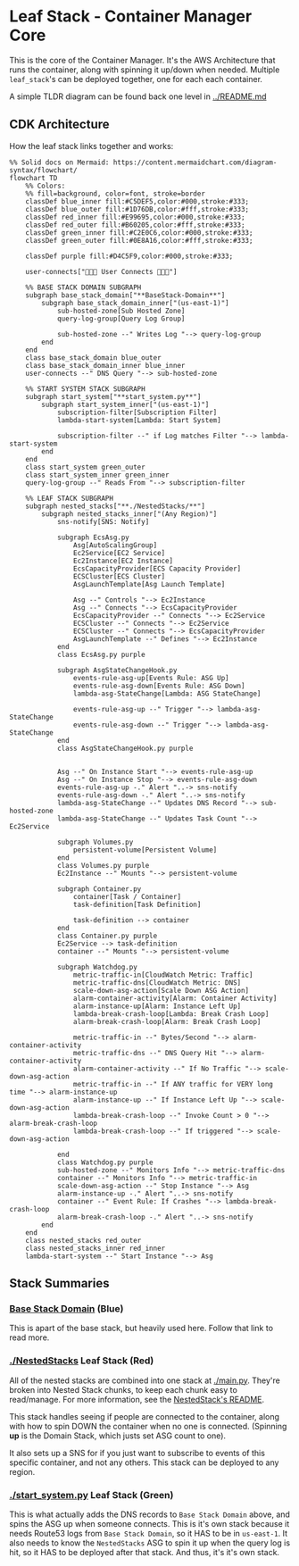 # Leaf Stack - Container Manager Core

This is the core of the Container Manager. It's the AWS Architecture that runs the container, along with spinning it up/down when needed. Multiple `leaf_stack`'s can be deployed together, one for each each container.

A simple TLDR diagram can be found back one level in [../README.md](../README.md#leaf-stack-summary)

## CDK Architecture

How the leaf stack links together and works:

```mermaid
%% Solid docs on Mermaid: https://content.mermaidchart.com/diagram-syntax/flowchart/
flowchart TD
    %% Colors:
    %% fill=background, color=font, stroke=border
    classDef blue_inner fill:#C5DEF5,color:#000,stroke:#333;
    classDef blue_outer fill:#1D76DB,color:#fff,stroke:#333;
    classDef red_inner fill:#E99695,color:#000,stroke:#333;
    classDef red_outer fill:#B60205,color:#fff,stroke:#333;
    classDef green_inner fill:#C2E0C6,color:#000,stroke:#333;
    classDef green_outer fill:#0E8A16,color:#fff,stroke:#333;

    classDef purple fill:#D4C5F9,color:#000,stroke:#333;

    user-connects["🧑‍🤝‍🧑 User Connects 🧑‍🤝‍🧑"]

    %% BASE STACK DOMAIN SUBGRAPH
    subgraph base_stack_domain["**BaseStack-Domain**"]
        subgraph base_stack_domain_inner["(us-east-1)"]
            sub-hosted-zone[Sub Hosted Zone]
            query-log-group[Query Log Group]

            sub-hosted-zone --" Writes Log "--> query-log-group
        end
    end
    class base_stack_domain blue_outer
    class base_stack_domain_inner blue_inner
    user-connects --" DNS Query "--> sub-hosted-zone

    %% START SYSTEM STACK SUBGRAPH
    subgraph start_system["**start_system.py**"]
        subgraph start_system_inner["(us-east-1)"]
            subscription-filter[Subscription Filter]
            lambda-start-system[Lambda: Start System]

            subscription-filter --" if Log matches Filter "--> lambda-start-system
        end
    end
    class start_system green_outer
    class start_system_inner green_inner
    query-log-group --" Reads From "--> subscription-filter

    %% LEAF STACK SUBGRAPH
    subgraph nested_stacks["**./NestedStacks/**"]
        subgraph nested_stacks_inner["(Any Region)"]
            sns-notify[SNS: Notify]

            subgraph EcsAsg.py
                Asg[AutoScalingGroup]
                Ec2Service[EC2 Service]
                Ec2Instance[EC2 Instance]
                EcsCapacityProvider[ECS Capacity Provider]
                ECSCluster[ECS Cluster]
                AsgLaunchTemplate[Asg Launch Template]

                Asg --" Controls "--> Ec2Instance
                Asg --" Connects "--> EcsCapacityProvider
                EcsCapacityProvider --" Connects "--> Ec2Service
                ECSCluster --" Connects "--> Ec2Service
                ECSCluster --" Connects "--> EcsCapacityProvider
                AsgLaunchTemplate --" Defines "--> Ec2Instance
            end
            class EcsAsg.py purple

            subgraph AsgStateChangeHook.py
                events-rule-asg-up[Events Rule: ASG Up]
                events-rule-asg-down[Events Rule: ASG Down]
                lambda-asg-StateChange[Lambda: ASG StateChange]

                events-rule-asg-up --" Trigger "--> lambda-asg-StateChange
                events-rule-asg-down --" Trigger "--> lambda-asg-StateChange
            end
            class AsgStateChangeHook.py purple


            Asg --" On Instance Start "--> events-rule-asg-up
            Asg --" On Instance Stop "--> events-rule-asg-down
            events-rule-asg-up -." Alert "..-> sns-notify
            events-rule-asg-down -." Alert "..-> sns-notify
            lambda-asg-StateChange --" Updates DNS Record "--> sub-hosted-zone
            lambda-asg-StateChange --" Updates Task Count "--> Ec2Service

            subgraph Volumes.py
                persistent-volume[Persistent Volume]
            end
            class Volumes.py purple
            Ec2Instance --" Mounts "--> persistent-volume

            subgraph Container.py
                container[Task / Container]
                task-definition[Task Definition]

                task-definition --> container
            end
            class Container.py purple
            Ec2Service --> task-definition
            container --" Mounts "--> persistent-volume

            subgraph Watchdog.py
                metric-traffic-in[CloudWatch Metric: Traffic]
                metric-traffic-dns[CloudWatch Metric: DNS]
                scale-down-asg-action[Scale Down ASG Action]
                alarm-container-activity[Alarm: Container Activity]
                alarm-instance-up[Alarm: Instance Left Up]
                lambda-break-crash-loop[Lambda: Break Crash Loop]
                alarm-break-crash-loop[Alarm: Break Crash Loop]

                metric-traffic-in --" Bytes/Second "--> alarm-container-activity
                metric-traffic-dns --" DNS Query Hit "--> alarm-container-activity
                alarm-container-activity --" If No Traffic "--> scale-down-asg-action
                metric-traffic-in --" If ANY traffic for VERY long time "--> alarm-instance-up
                alarm-instance-up --" If Instance Left Up "--> scale-down-asg-action
                lambda-break-crash-loop --" Invoke Count > 0 "--> alarm-break-crash-loop
                lambda-break-crash-loop --" If triggered "--> scale-down-asg-action

            end
            class Watchdog.py purple
            sub-hosted-zone --" Monitors Info "--> metric-traffic-dns
            container --" Monitors Info "--> metric-traffic-in
            scale-down-asg-action --" Stop Instance "--> Asg
            alarm-instance-up -." Alert "..-> sns-notify
            container --" Event Rule: If Crashes "--> lambda-break-crash-loop
            alarm-break-crash-loop -." Alert "..-> sns-notify
        end
    end
    class nested_stacks red_outer
    class nested_stacks_inner red_inner
    lambda-start-system --" Start Instance "--> Asg
```

## Stack Summaries

### [Base Stack Domain](../base_stack/README.md) (Blue)

This is apart of the base stack, but heavily used here. Follow that link to read more.

### [./NestedStacks](./NestedStacks/) Leaf Stack (Red)

All of the nested stacks are combined into one stack at [./main.py](./main.py). They're broken into Nested Stack chunks, to keep each chunk easy to read/manage. For more information, see the [NestedStack's README](./NestedStacks/README.md).

This stack handles seeing if people are connected to the container, along with how to spin DOWN the container when no one is connected. (Spinning **up** is the Domain Stack, which justs set ASG count to one).

It also sets up a SNS for if you just want to subscribe to events of this specific container, and not any others. This stack can be deployed to any region.

### [./start_system.py](./start_system.py) Leaf Stack (Green)

This is what actually adds the DNS records to `Base Stack Domain` above, and spins the ASG up when someone connects. This is it's own stack because it needs Route53 logs from `Base Stack Domain`, so it HAS to be in `us-east-1`. It also needs to know the `NestedStacks` ASG to spin it up when the query log is hit, so it HAS to be deployed after that stack. And thus, it's it's own stack.
